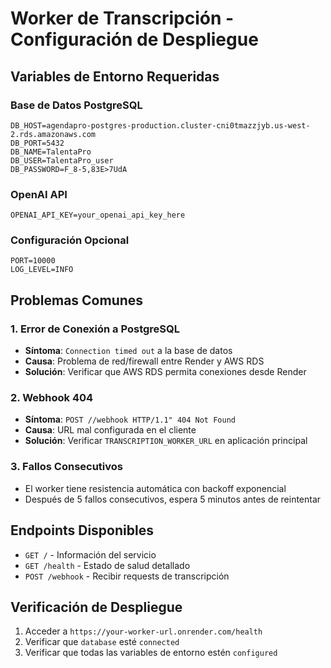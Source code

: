 # Worker de Transcripción - Configuración de Despliegue

## Variables de Entorno Requeridas

### Base de Datos PostgreSQL
```
DB_HOST=agendapro-postgres-production.cluster-cni0tmazzjyb.us-west-2.rds.amazonaws.com
DB_PORT=5432
DB_NAME=TalentaPro
DB_USER=TalentaPro_user
DB_PASSWORD=F_8-5,83E>7UdA
```

### OpenAI API
```
OPENAI_API_KEY=your_openai_api_key_here
```

### Configuración Opcional
```
PORT=10000
LOG_LEVEL=INFO
```

## Problemas Comunes

### 1. Error de Conexión a PostgreSQL
- **Síntoma**: `Connection timed out` a la base de datos
- **Causa**: Problema de red/firewall entre Render y AWS RDS
- **Solución**: Verificar que AWS RDS permita conexiones desde Render

### 2. Webhook 404
- **Síntoma**: `POST //webhook HTTP/1.1" 404 Not Found`
- **Causa**: URL mal configurada en el cliente
- **Solución**: Verificar `TRANSCRIPTION_WORKER_URL` en aplicación principal

### 3. Fallos Consecutivos
- El worker tiene resistencia automática con backoff exponencial
- Después de 5 fallos consecutivos, espera 5 minutos antes de reintentar

## Endpoints Disponibles

- `GET /` - Información del servicio
- `GET /health` - Estado de salud detallado
- `POST /webhook` - Recibir requests de transcripción

## Verificación de Despliegue

1. Acceder a `https://your-worker-url.onrender.com/health`
2. Verificar que `database` esté `connected`
3. Verificar que todas las variables de entorno estén `configured`
